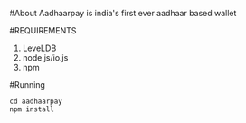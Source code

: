 #About
Aadhaarpay is india's first ever aadhaar based wallet

#REQUIREMENTS
1. LeveLDB
2. node.js/io.js
3. npm


#Running
````
cd aadhaarpay
npm install 
````


   
